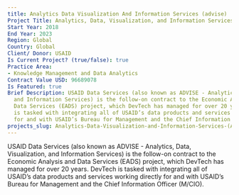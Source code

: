 ```yaml
---
title: Analytics Data Visualization And Information Services (advise)
Project Title: Analytics, Data, Visualization, and Information Services (ADVISE)
Start Year: 2018
End Year: 2023
Region: Global
Country: Global
Client/ Donor: USAID
Is Current Project? (true/false): true
Practice Area:
- Knowledge Management and Data Analytics
Contract Value USD: 96689078
Is Featured: true
Brief Description: USAID Data Services (also known as ADVISE - Analytics, Data, Visualization,
  and Information Services) is the follow-on contract to the Economic Analysis and
  Data Services (EADS) project, which DevTech has managed for over 20 years. DevTech
  is tasked with integrating all of USAID’s data products and services working directly
  for and with USAID’s Bureau for Management and the Chief Information Officer (M/CIO).
projects_slug: Analytics-Data-Visualization-and-Information-Services-(ADVISE)
---
```


USAID Data Services (also known as ADVISE - Analytics, Data, Visualization, and Information Services) is the follow-on contract to the Economic Analysis and Data Services (EADS) project, which DevTech has managed for over 20 years. DevTech is tasked with integrating all of USAID’s data products and services working directly for and with USAID’s Bureau for Management and the Chief Information Officer (M/CIO).

